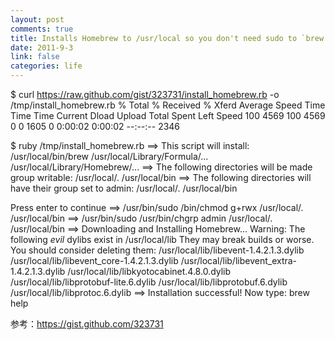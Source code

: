 ```yaml
--- 
layout: post
comments: true
title: Installs Homebrew to /usr/local so you don't need sudo to `brew install`
date: 2011-9-3
link: false
categories: life
---
```

$ curl https://raw.github.com/gist/323731/install_homebrew.rb  -o /tmp/install_homebrew.rb
  % Total    % Received % Xferd  Average Speed   Time    Time     Time  Current
                                 Dload  Upload   Total   Spent    Left  Speed
100  4569  100  4569    0     0   1605      0  0:00:02  0:00:02 --:--:--  2346

 $ ruby /tmp/install_homebrew.rb
==> This script will install:
/usr/local/bin/brew
/usr/local/Library/Formula/...
/usr/local/Library/Homebrew/...
==> The following directories will be made group writable:
/usr/local/.
/usr/local/bin
==> The following directories will have their group set to admin:
/usr/local/.
/usr/local/bin

Press enter to continue
==> /usr/bin/sudo /bin/chmod g+rwx /usr/local/. /usr/local/bin
==> /usr/bin/sudo /usr/bin/chgrp admin /usr/local/. /usr/local/bin
==> Downloading and Installing Homebrew...
Warning: The following *evil* dylibs exist in /usr/local/lib
They may break builds or worse. You should consider deleting them:
/usr/local/lib/libevent-1.4.2.1.3.dylib
/usr/local/lib/libevent_core-1.4.2.1.3.dylib
/usr/local/lib/libevent_extra-1.4.2.1.3.dylib
/usr/local/lib/libkyotocabinet.4.8.0.dylib
/usr/local/lib/libprotobuf-lite.6.dylib
/usr/local/lib/libprotobuf.6.dylib
/usr/local/lib/libprotoc.6.dylib
==> Installation successful!
Now type: brew help

参考：https://gist.github.com/323731
